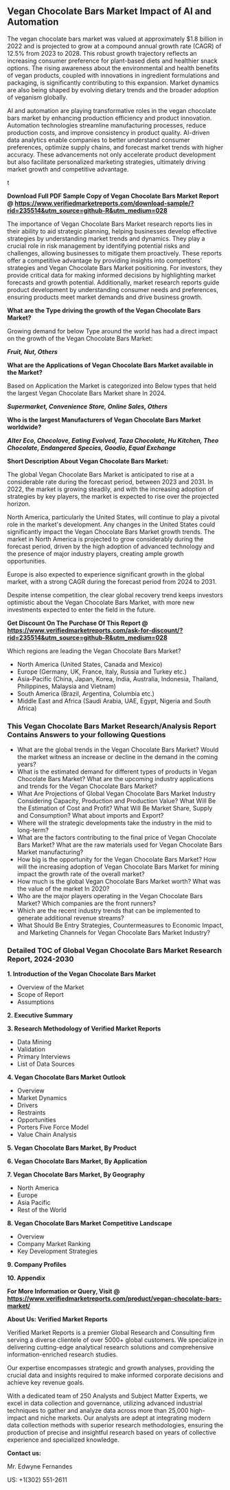 <h2>Vegan Chocolate Bars Market Impact of AI and Automation</h2><p>The vegan chocolate bars market was valued at approximately $1.8 billion in 2022 and is projected to grow at a compound annual growth rate (CAGR) of 12.5% from 2023 to 2028. This robust growth trajectory reflects an increasing consumer preference for plant-based diets and healthier snack options. The rising awareness about the environmental and health benefits of vegan products, coupled with innovations in ingredient formulations and packaging, is significantly contributing to this expansion. Market dynamics are also being shaped by evolving dietary trends and the broader adoption of veganism globally.</p><p>AI and automation are playing transformative roles in the vegan chocolate bars market by enhancing production efficiency and product innovation. Automation technologies streamline manufacturing processes, reduce production costs, and improve consistency in product quality. AI-driven data analytics enable companies to better understand consumer preferences, optimize supply chains, and forecast market trends with higher accuracy. These advancements not only accelerate product development but also facilitate personalized marketing strategies, ultimately driving market growth and competitive advantage.</p>t</p><p id="" class=""><strong>Download Full PDF Sample Copy of Vegan Chocolate Bars Market Report @ <a href="https://www.verifiedmarketreports.com/download-sample/?rid=235514&utm_source=github-R&utm_medium=028" target="_blank">https://www.verifiedmarketreports.com/download-sample/?rid=235514&utm_source=github-R&utm_medium=028</a></strong></p><p>The importance of&nbsp;Vegan Chocolate Bars Market research reports lies in their ability to aid strategic planning, helping businesses develop effective strategies by understanding market trends and dynamics. They play a crucial role in risk management by identifying potential risks and challenges, allowing businesses to mitigate them proactively. These reports offer a competitive advantage by providing insights into competitors' strategies and Vegan Chocolate Bars Market positioning. For investors, they provide critical data for making informed decisions by highlighting market forecasts and growth potential. Additionally, market research reports guide product development by understanding consumer needs and preferences, ensuring products meet market demands and drive business growth.</p><p><strong>What are the&nbsp;Type driving the growth of the Vegan Chocolate Bars Market?</strong></p><p id="" class="">Growing demand for below Type around the world has had a direct impact on the growth of the Vegan Chocolate Bars Market:</p><em><strong>Fruit, Nut, Others</strong></em></p><strong>What are the&nbsp;Applications&nbsp;of Vegan Chocolate Bars Market available in the Market?</strong></p><p id="" class="">Based on Application the Market is categorized into Below types that held the largest Vegan Chocolate Bars Market share In 2024.</p><em><strong>Supermarket, Convenience Store, Online Sales, Others</strong></em></p><strong>Who is the largest Manufacturers of Vegan Chocolate Bars Market worldwide?</strong></p><p><em><strong>Alter Eco, Chocolove, Eating Evolved, Taza Chocolate, Hu Kitchen, Theo Chocolate, Endangered Species, Goodio, Equal Exchange</strong></em></p><p id="" class=""><strong>Short Description About Vegan Chocolate Bars Market:</strong></p><p>The global Vegan Chocolate Bars Market is anticipated to rise at a considerable rate during the forecast period, between 2023 and 2031. In 2022, the market is growing steadily, and with the increasing adoption of strategies by key players, the market is expected to rise over the projected horizon.</p><p>North America, particularly the United States, will continue to play a pivotal role in the market's development. Any changes in the United States could significantly impact the Vegan Chocolate Bars Market growth trends. The market in North America is projected to grow considerably during the forecast period, driven by the high adoption of advanced technology and the presence of major industry players, creating ample growth opportunities.</p><p>Europe is also expected to experience significant growth in the global market, with a strong CAGR during the forecast period from 2024 to 2031.</p><p>Despite intense competition, the clear global recovery trend keeps investors optimistic about the Vegan Chocolate Bars Market, with more new investments expected to enter the field in the future.</p><p id="" class=""><strong>Get Discount On The Purchase Of This Report @ <a href="https://www.verifiedmarketreports.com/ask-for-discount/?rid=235514&utm_source=github-R&utm_medium=028" target="_blank">https://www.verifiedmarketreports.com/ask-for-discount/?rid=235514&utm_source=github-R&utm_medium=028</a></strong></p>Which regions are leading the Vegan Chocolate Bars Market?</p><ul><li>North America (United States, Canada and Mexico)</li><li>Europe (Germany, UK, France, Italy, Russia and Turkey etc.)</li><li>Asia-Pacific (China, Japan, Korea, India, Australia, Indonesia, Thailand, Philippines, Malaysia and Vietnam)</li><li>South America (Brazil, Argentina, Columbia etc.)</li><li>Middle East and Africa (Saudi Arabia, UAE, Egypt, Nigeria and South Africa)</li></ul><h3 id="" class="">This Vegan Chocolate Bars Market Research/Analysis Report Contains Answers to your following Questions</h3><ul><li>What are the global trends in the Vegan Chocolate Bars Market? Would the market witness an increase or decline in the demand in the coming years?</li><li>What is the estimated demand for different types of products in Vegan Chocolate Bars Market? What are the upcoming industry applications and trends for the Vegan Chocolate Bars Market?</li><li>What Are Projections of Global Vegan Chocolate Bars Market Industry Considering Capacity, Production and Production Value? What Will Be the Estimation of Cost and Profit? What Will Be Market Share, Supply and Consumption? What about imports and Export?</li><li>Where will the strategic developments take the industry in the mid to long-term?</li><li>What are the factors contributing to the final price of Vegan Chocolate Bars Market? What are the raw materials used for Vegan Chocolate Bars Market manufacturing?</li><li>How big is the opportunity for the Vegan Chocolate Bars Market? How will the increasing adoption of Vegan Chocolate Bars Market for mining impact the growth rate of the overall market?</li><li>How much is the global Vegan Chocolate Bars Market worth? What was the value of the market In 2020?</li><li>Who are the major players operating in the Vegan Chocolate Bars Market? Which companies are the front runners?</li><li>Which are the recent industry trends that can be implemented to generate additional revenue streams?</li><li>What Should Be Entry Strategies, Countermeasures to Economic Impact, and Marketing Channels for Vegan Chocolate Bars Market Industry?</li></ul><h3 id="" class="">Detailed TOC of Global Vegan Chocolate Bars Market Research Report, 2024-2030</h3><p id="" class=""><strong>1. Introduction of the Vegan Chocolate Bars Market</strong></p><ul><li>Overview of the Market</li><li>Scope of Report</li><li>Assumptions</li></ul><p id="" class=""><strong>2. Executive Summary</strong></p><p id="" class=""><strong>3. Research Methodology of Verified Market Reports</strong></p><ul><li>Data Mining</li><li>Validation</li><li>Primary Interviews</li><li>List of Data Sources</li></ul><p id="" class=""><strong>4. Vegan Chocolate Bars Market Outlook</strong></p><ul><li>Overview</li><li>Market Dynamics</li><li>Drivers</li><li>Restraints</li><li>Opportunities</li><li>Porters Five Force Model</li><li>Value Chain Analysis</li></ul><p id="" class=""><strong>5. Vegan Chocolate Bars Market, By Product</strong></p><p id="" class=""><strong>6. Vegan Chocolate Bars Market, By Application</strong></p><p id="" class=""><strong>7. Vegan Chocolate Bars Market, By Geography</strong></p><ul><li>North America</li><li>Europe</li><li>Asia Pacific</li><li>Rest of the World</li></ul><p id="" class=""><strong>8. Vegan Chocolate Bars Market Competitive Landscape</strong></p><ul><li>Overview</li><li>Company Market Ranking</li><li>Key Development Strategies</li></ul><p id="" class=""><strong>9. Company Profiles</strong></p><p id="" class=""><strong>10. Appendix</strong></p><p id="" class=""><strong>For More Information or Query, Visit @ <a href="https://www.verifiedmarketreports.com/product/vegan-chocolate-bars-market/" target="_blank">https://www.verifiedmarketreports.com/product/vegan-chocolate-bars-market/</a></strong></p><p id="" class=""><strong>About Us: Verified Market Reports</strong></p><p id="" class="">Verified Market Reports is a premier Global Research and Consulting firm serving a diverse clientele of over 5000+ global customers. We specialize in delivering cutting-edge analytical research solutions and comprehensive information-enriched research studies.</p><p id="" class="">Our expertise encompasses strategic and growth analyses, providing the crucial data and insights required to make informed corporate decisions and achieve key revenue goals.</p><p id="" class="">With a dedicated team of 250 Analysts and Subject Matter Experts, we excel in data collection and governance, utilizing advanced industrial techniques to gather and analyze data across more than 25,000 high-impact and niche markets. Our analysts are adept at integrating modern data collection methods with superior research methodologies, ensuring the production of precise and insightful research based on years of collective experience and specialized knowledge.</p><p id="" class=""><strong>Contact us:</strong></p><p id="" class="">Mr. Edwyne Fernandes</p><p id="" class="">US: +1(302) 551-2611</p>
